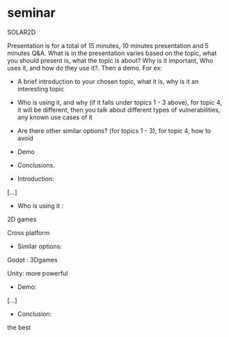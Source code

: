 # seminar

SOLAR2D

Presentation is for a total of 15 minutes, 10 minutes presentation and 5 minutes Q&A. What is in the presentation varies based on the topic, what you should present is, what the topic is about? Why is it important, Who uses it, and how do they use it?. Then a demo. For ex: 

- A brief introduction to your chosen topic, what it is, why is it an interesting topic
- Who is using it, and why (if it falls under topics 1 - 3 above), for topic 4, it will be different, then you talk about different types of vulnerabilities, any known use cases of it
- Are there other similar options? (for topics 1 - 3), for topic 4, how to avoid 
- Demo
- Conclusions.


 - Introduction:

[...]

- Who is using it :

2D games 

Cross platform 

- Similar options:

Godot : 3Dgames

Unity: more powerful

- Demo:

[...]

- Conclusion:

the best 
